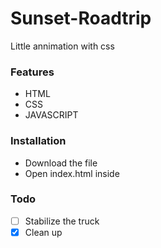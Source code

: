 # Sunset-Roadtrip
Little annimation with css

### Features
- HTML
- CSS
- JAVASCRIPT

### Installation
- Download the file
- Open index.html inside 

### Todo
- [ ] Stabilize the truck
- [x] Clean up
